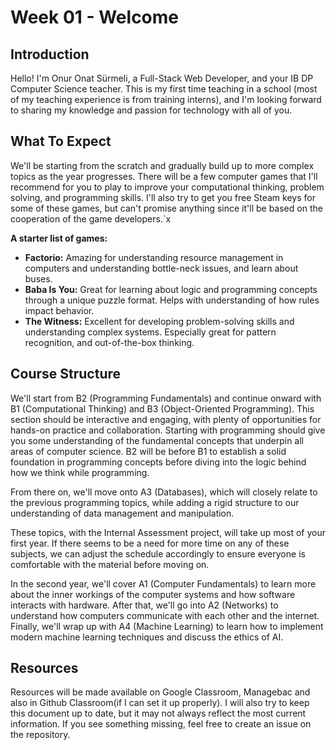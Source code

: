 # Week 01 - Welcome

## Introduction

Hello! I'm Onur Onat Sürmeli, a Full-Stack Web Developer, and your IB DP Computer Science teacher.
This is my first time teaching in a school (most of my teaching experience is from training interns), and I'm looking forward to sharing my knowledge and passion for technology with all of you.

## What To Expect

We'll be starting from the scratch and gradually build up to more complex topics as the year progresses. There will be a few computer games that I'll recommend for you to play to improve your computational thinking, problem solving, and programming skills. I'll also try to get you free Steam keys for some of these games, but can't promise anything since it'll be based on the cooperation of the game developers.`x

**A starter list of games:**

- **Factorio:** Amazing for understanding resource management in computers and understanding bottle-neck issues, and learn about buses.
- **Baba Is You:** Great for learning about logic and programming concepts through a unique puzzle format. Helps with understanding of how rules impact behavior.
- **The Witness:** Excellent for developing problem-solving skills and understanding complex systems. Especially great for pattern recognition, and out-of-the-box thinking.

## Course Structure

We'll start from B2 (Programming Fundamentals) and continue onward with B1 (Computational Thinking) and B3 (Object-Oriented Programming). This section should be interactive and engaging, with plenty of opportunities for hands-on practice and collaboration. Starting with programming should give you some understanding of the fundamental concepts that underpin all areas of computer science. B2 will be before B1 to establish a solid foundation in programming concepts before diving into the logic behind how we think while programming.

From there on, we'll move onto A3 (Databases), which will closely relate to the previous programming topics, while adding a rigid structure to our understanding of data management and manipulation.

These topics, with the Internal Assessment project, will take up most of your first year. If there seems to be a need for more time on any of these subjects, we can adjust the schedule accordingly to ensure everyone is comfortable with the material before moving on.

In the second year, we'll cover A1 (Computer Fundamentals) to learn more about the inner workings of the computer systems and how software interacts with hardware. After that, we'll go into A2 (Networks) to understand how computers communicate with each other and the internet. Finally, we'll wrap up with A4 (Machine Learning) to learn how to implement modern machine learning techniques and discuss the ethics of AI.

## Resources

Resources will be made available on Google Classroom, Managebac and also in Github Classroom(if I can set it up properly). I will also try to keep this document up to date, but it may not always reflect the most current information. If you see something missing, feel free to create an issue on the repository.
